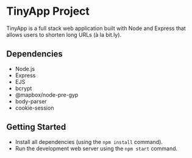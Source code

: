# TinyApp Project

TinyApp is a full stack web application built with Node and Express that allows users to shorten long URLs (à la bit.ly).

## Dependencies

- Node.js
- Express
- EJS
- bcrypt
- @mapbox/node-pre-gyp
- body-parser
- cookie-session

## Getting Started

- Install all dependencies (using the `npm install` command).
- Run the development web server using the `npm start` command.
